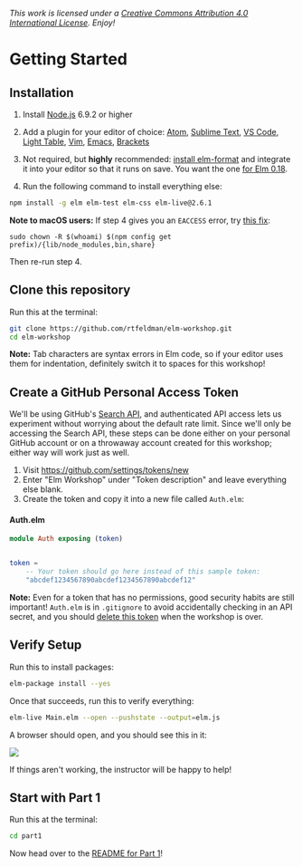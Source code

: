 <i>This work is licensed under a <a rel="license" href="http://creativecommons.org/licenses/by/4.0/">Creative Commons Attribution 4.0 International License</a>. Enjoy!</i>

Getting Started
===============

## Installation

1. Install [Node.js](http://nodejs.org) 6.9.2 or higher

2. Add a plugin for your editor of choice: [Atom](https://atom.io/packages/language-elm), [Sublime Text](https://packagecontrol.io/packages/Elm%20Language%20Support), [VS Code](https://github.com/sbrink/vscode-elm), [Light Table](https://github.com/rundis/elm-light), [Vim](https://github.com/lambdatoast/elm.vim), [Emacs](https://github.com/jcollard/elm-mode), [Brackets](https://github.com/lepinay/elm-brackets)

3. Not required, but **highly** recommended: [install elm-format](https://github.com/avh4/elm-format#installation-) and integrate it into your editor so that it runs on save. You want the one [for Elm 0.18](https://github.com/avh4/elm-format#for-elm-018).


4. Run the following command to install everything else:

```bash
npm install -g elm elm-test elm-css elm-live@2.6.1
```
**Note to macOS users:** If step 4 gives you an `EACCESS` error, try [this fix](https://docs.npmjs.com/getting-started/fixing-npm-permissions):


```
sudo chown -R $(whoami) $(npm config get prefix)/{lib/node_modules,bin,share}
```

Then re-run step 4.

## Clone this repository

Run this at the terminal:

```bash
git clone https://github.com/rtfeldman/elm-workshop.git
cd elm-workshop
```

**Note:** Tab characters are syntax errors in Elm code, so if your editor uses them for indentation, definitely switch it to spaces for this workshop!

## Create a GitHub Personal Access Token

We'll be using GitHub's [Search API](https://developer.github.com/v3/search/), and authenticated API access lets us experiment without worrying about the default rate limit. Since we'll only be accessing the Search API, these steps can be done either on your personal GitHub account or on a throwaway account created for this workshop; either way will work just as well.

1. Visit https://github.com/settings/tokens/new
2. Enter "Elm Workshop" under "Token description" and leave everything else blank.
3. Create the token and copy it into a new file called `Auth.elm`:

#### Auth.elm

```elm
module Auth exposing (token)


token =
    -- Your token should go here instead of this sample token:
    "abcdef1234567890abcdef1234567890abcdef12"
```

**Note:** Even for a token that has no permissions, good security habits are
still important! `Auth.elm` is in `.gitignore` to avoid accidentally checking in
an API secret, and you should [delete this token](https://github.com/settings/tokens) when the workshop is over.


## Verify Setup

Run this to install packages:

```bash
elm-package install --yes
```

Once that succeeds, run this to verify everything:

```bash
elm-live Main.elm --open --pushstate --output=elm.js
```

A browser should open, and you should see this in it:

![](https://cloud.githubusercontent.com/assets/1094080/14227327/db89d3a0-f8af-11e5-8c37-c3e8afaa9d03.png)

If things aren't working, the instructor will be happy to help!

## Start with Part 1

Run this at the terminal:

```bash
cd part1
```

Now head over to the [README for Part 1](https://github.com/rtfeldman/elm-workshop/tree/master/part1)!
